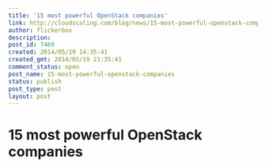 ```yaml
---
title: '15 most powerful OpenStack companies'
link: http://cloudscaling.com/blog/news/15-most-powerful-openstack-companies/
author: flickerbox
description: 
post_id: 7469
created: 2014/05/19 14:35:41
created_gmt: 2014/05/19 21:35:41
comment_status: open
post_name: 15-most-powerful-openstack-companies
status: publish
post_type: post
layout: post
---
```


# 15 most powerful OpenStack companies

